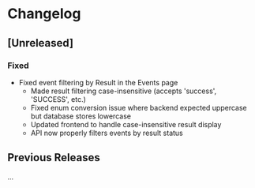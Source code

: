 # Changelog

## [Unreleased]

### Fixed
- Fixed event filtering by Result in the Events page
  - Made result filtering case-insensitive (accepts 'success', 'SUCCESS', etc.)
  - Fixed enum conversion issue where backend expected uppercase but database stores lowercase
  - Updated frontend to handle case-insensitive result display
  - API now properly filters events by result status

## Previous Releases
...